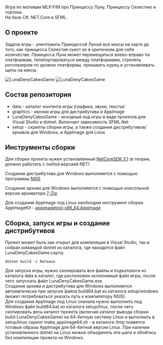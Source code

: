 Игра по мотивам MLP:FiM про Принцессу Луну, Принцессу Селестию и тортики.\
На базе C#, NET.Core и SFML.

## О проекте

Задача игры - уничтожить Принцессой Луной все кексы на карте до того, 
как принцесса Селестия сьест их в критичном для себя количестве.
Принцесса Луна может перемещаться влево-вправо по платформам,
телепортироваться между платформами, стрелять роголазером по уровню
платформы, призывать куриц и устанавливать щиты на кексы.

![LunaDenyCakesGame](screen1.png) ![LunaDenyCakesGame](screen2.png)

## Состав репозитория

* data - каталог контента игры (графика, звуки, тексты)
* graphics - иконки игры для дистрибутива и AppImage
* LunaDenyCakesGame - исходный код игры в виде проектов для Visual Studio и dotnet.
Включает зависимость SFML.Net
* setup - скрипты сборки игры, а также создания дистрибутивов/архивов для Windows, 
и AppImage для Linux

## Инструменты сборки

Для сборки проекта нужен установленный
[NetCoreSDK 3.1](https://dotnet.microsoft.com/en-us/download/dotnet/3.1)
(в теории, должно работать с любой версией NET)

Создание дистрибутива для Windows выполняется с помощью программы
[NSIS](https://nsis.sourceforge.io)

Создание архива для Windows выполняется с помощью консольной версии архиватора 
[7-Zip](https://www.7-zip.org)

Для создания AppImage под Linux необходим инструмент сборки AppImageKit - 
[appimagetool-x86_64.AppImage](https://github.com/AppImage/AppImageKit/releases)

## Сборка, запуск игры и создание дистрибутивов

Проект может быть как открыт для компиляции в Visual Studio, так и собран командой dotnet 
из каталога, где находится файл LunaDenyCakesGame.csproj

```
dotnet build -c Release
```

Для запуска игры, нужно скопировать все файлы и подкаталоги из каталога data 
в каталог, где расположен исполнимый файл игры, после чего запускать файл 
LunaDenyCakesGame.exe.\
Создание архива и дистрибутива для Windows выполняется автоматически при
запуске файла build64.bat из каталога setup/windows 
(может потребоваться указать путь к компилятору NSIS).\
Для создания AppImage под Linux сначала нужно выполнить под Windows файл build64.bat
из каталога setup/linux, после чего скопировать весь каталог проекта 
(включая каталог вывода сборки build-LunaDenyCakesGame) на 64-битную
систему Linux и выполнить в setup/linux скрипт make_appimage64.sh - в каталоге /tmp
появятся готовые образы AppImage для 64-битной версии Linux.
При наличии установленного dotnet на Linux можно объединить эти шаги и обойтись без
компиляции проекта на Windows.
